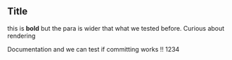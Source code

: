 ## Title 
this is **bold** but the para is wider that what we tested before. Curious about rendering

 Documentation and we can test if committing works !! 1234